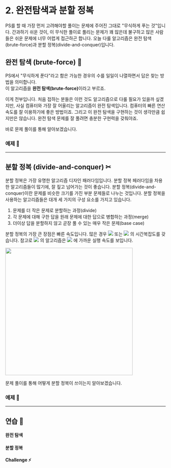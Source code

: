 # 2. 완전탐색과 분할 정복
PS를 할 때 가장 먼저 고려해야할 풀이는 문제에 주어진 그대로 "무식하게 푸는 것"입니다. 간과하기 쉬운 것이, 이 무식한 풀이로 풀리는 문제가 꽤 많은데 불구하고 많은 사람들은 쉬운 문제에 너무 어렵게 접근하곤 합니다. 오늘 다룰 알고리즘은 완전 탐색(brute-force)과 분할 정복(divide-and-conquer)입니다.  

## 완전 탐색 (brute-force) 👊
PS에서 "무식하게 푼다"라고 함은 가능한 경우의 수를 일일이 나열하면서 답은 찾는 방법을 의미합니다.  
이 알고리즘을 <b>완전 탐색(brute-force)</b>이라고 부르죠.  

이게 전부입니다. 처음 접하는 분들은 이런 것도 알고리즘으로 다룰 필요가 있을까 싶겠지만, 사실 컴퓨터와 가장 잘 어울리는 알고리즘이 완전 탐색입니다. 컴퓨터의 빠른 연산 속도를 잘 이용하기에 좋은 방법이죠. 그리고 이 완전 탐색을 구현하는 것이 생각만큼 쉽지만은 않습니다. 완전 탐색 문제를 잘 풀려면 충분한 구현력을 갖춰야죠.  

바로 문제 풀이를 통해 알아보겠습니다.  

### 예제 🎲


--- 

## 분할 정복 (divide-and-conquer) ✂
분할 정복은 가장 유명한 알고리즘 디자인 패러다임입니다. 분할 정복 페러다임을 차용한 알고리즘들이 많기에, 잘 짚고 넘어가는 것이 좋습니다. 분할 정복(divide-and-conquer)이란 문제를 비슷한 크기를 가진 부분 문제들로 나누는 것입니다. 분할 정복을 사용하는 알고리즘들은 대개 세 가지의 구성 요소를 가지고 있습니다.  

1. 문제를 더 작은 문제로 분할하는 과정(divide)  
2. 각 문제에 대해 구한 답을 원래 문제에 대한 답으로 병합하는 과정(merge)  
3. 더이상 답을 분할하지 않고 곧장 풀 수 있는 매우 작은 문제(base case)  

분할 정복의 가장 큰 장점은 빠른 속도입니다. 많은 경우 <img src="https://latex.codecogs.com/svg.latex?O(log(n))"/> 또는 <img src="https://latex.codecogs.com/svg.latex?O(n%20log(n))"/> 의 시간복잡도를 갖습니다. 
참고로 <img src="https://latex.codecogs.com/svg.latex?O(log(n))"/> 의 알고리즘은 <img src="https://latex.codecogs.com/svg.latex?O(1)"/> 에 가까운 실행 속도를 보입니다.  

<img src="https://miro.medium.com/max/2544/1*yiyfZodqXNwMouC0-B0Wlg.png" width=400>

문제 풀이를 통해 어떻게 분할 정복이 쓰이는지 알아보겠습니다.  

### 예제 🎲


---

## 연습 🏓
#### 완전 탐색
#### 분할 정복
#### Challenge ⚡
